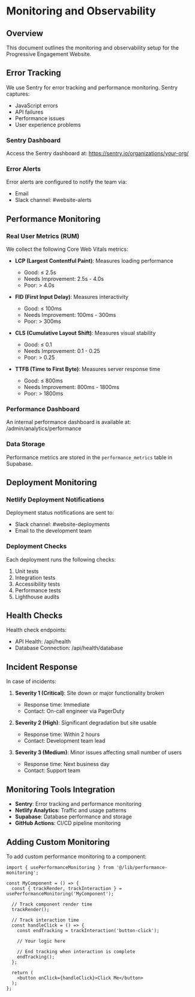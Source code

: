 # Monitoring and Observability

## Overview

This document outlines the monitoring and observability setup for the Progressive Engagement Website.

## Error Tracking

We use Sentry for error tracking and performance monitoring. Sentry captures:

- JavaScript errors
- API failures
- Performance issues
- User experience problems

### Sentry Dashboard

Access the Sentry dashboard at: https://sentry.io/organizations/your-org/

### Error Alerts

Error alerts are configured to notify the team via:
- Email
- Slack channel: #website-alerts

## Performance Monitoring

### Real User Metrics (RUM)

We collect the following Core Web Vitals metrics:

- **LCP (Largest Contentful Paint)**: Measures loading performance
  - Good: ≤ 2.5s
  - Needs Improvement: 2.5s - 4.0s
  - Poor: > 4.0s

- **FID (First Input Delay)**: Measures interactivity
  - Good: ≤ 100ms
  - Needs Improvement: 100ms - 300ms
  - Poor: > 300ms

- **CLS (Cumulative Layout Shift)**: Measures visual stability
  - Good: ≤ 0.1
  - Needs Improvement: 0.1 - 0.25
  - Poor: > 0.25

- **TTFB (Time to First Byte)**: Measures server response time
  - Good: ≤ 800ms
  - Needs Improvement: 800ms - 1800ms
  - Poor: > 1800ms

### Performance Dashboard

An internal performance dashboard is available at: /admin/analytics/performance

### Data Storage

Performance metrics are stored in the `performance_metrics` table in Supabase.

## Deployment Monitoring

### Netlify Deployment Notifications

Deployment status notifications are sent to:
- Slack channel: #website-deployments
- Email to the development team

### Deployment Checks

Each deployment runs the following checks:
1. Unit tests
2. Integration tests
3. Accessibility tests
4. Performance tests
5. Lighthouse audits

## Health Checks

Health check endpoints:
- API Health: /api/health
- Database Connection: /api/health/database

## Incident Response

In case of incidents:

1. **Severity 1 (Critical)**: Site down or major functionality broken
   - Response time: Immediate
   - Contact: On-call engineer via PagerDuty

2. **Severity 2 (High)**: Significant degradation but site usable
   - Response time: Within 2 hours
   - Contact: Development team lead

3. **Severity 3 (Medium)**: Minor issues affecting small number of users
   - Response time: Next business day
   - Contact: Support team

## Monitoring Tools Integration

- **Sentry**: Error tracking and performance monitoring
- **Netlify Analytics**: Traffic and usage patterns
- **Supabase**: Database performance and storage
- **GitHub Actions**: CI/CD pipeline monitoring

## Adding Custom Monitoring

To add custom performance monitoring to a component:

```tsx
import { usePerformanceMonitoring } from '@/lib/performance-monitoring';

const MyComponent = () => {
  const { trackRender, trackInteraction } = usePerformanceMonitoring('MyComponent');
  
  // Track component render time
  trackRender();
  
  // Track interaction time
  const handleClick = () => {
    const endTracking = trackInteraction('button-click');
    
    // Your logic here
    
    // End tracking when interaction is complete
    endTracking();
  };
  
  return (
    <button onClick={handleClick}>Click Me</button>
  );
};
```